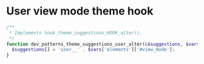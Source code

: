 # User view mode theme hook

```php
/**
 * Implements hook_theme_suggestions_HOOK_alter().
 */
function dev_patterns_theme_suggestions_user_alter(&$suggestions, $vars) {
  $suggestions[] = 'user__' . $vars['elements']['#view_mode'];
}
```

 

